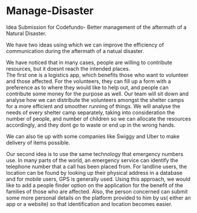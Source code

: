 # Manage-Disaster
Idea Submission for Codefundo- Better management of the aftermath of a Natural Disaster.

We have two ideas using which we can improve the efficiency of communication during the aftermath of a natual disaster.

We have noticed that in many cases, people are willing to contribute resources, but it doesnt reach the intended places.  
The first one is a logistics app, which benefits those who want to volunteer and those affected. For the volunteers, they can fill up a form with a preference as to where they would like to help out, and people can contribute some money for the purpose as well. Our team will sit down and analyse how we can distribute the volunteers amongst the shelter camps for a more efficient and smoother running of things. We will analyse the needs of every shelter camp separately, taking into consideration the number of people, and number of children so we can allocate the resources accordingly, and they dont go to waste or end up in the wrong hands.

We can also tie up with some companies like Swiggy and Uber to make delivery of items possible.

Our second idea is to use the same technology that emergency numbers use. In many parts of the world, an emergency service can identify the telephone number that a call has been placed from. For landline users, the location can be found by looking up their physical address in a database and for mobile users, GPS is generally used.
Using this approach, we would like to add a people finder option on the application for the benefit of the families of those who are affected. Also, the person concerned can submit some more personal details on the platform provided to him by us( either an app or a website) so that identification and location becomes easier. 

